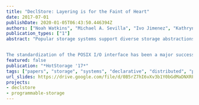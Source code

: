 ```yaml
---
title: "DeclStore: Layering is for the Faint of Heart"
date: 2017-07-01
publishDate: 2020-01-05T06:43:50.446394Z
authors: ["Noah Watkins", "Michael A. Sevilla", "Ivo Jimenez", "Kathryn Dahlgren", "Peter Alvaro", "Shel Finkelstein", "Carlos Maltzahn"]
publication_types: ["1"]
abstract: "Popular storage systems support diverse storage abstractions by providing important disaggregation benefits. Instead of maintaining a separate system for each abstraction, unified storage systems, in particular, support standard file, block, and object abstractions so the same hardware can be used for a wider range and a more flexible mix of applications. As large-scale unified storage systems continue to evolve to meet the requirements of an increasingly diverse set of applications and next-generation hardware, de jure approaches of the past—based on standardized interfaces—are giving way to domain-specific interfaces and optimizations. While promising, the ad-hoc strategies characteristic of current approaches to co-design are untenable.


The standardization of the POSIX I/O interface has been a major success. General adoption has allowed application developers to avoid vendor lock-in and encourages storage system designers to innovate independently. However, large-scale storage systems are generally dominated by proprietary offerings, preventing exploration of alternative interfaces when the need has presented itself. An increase in the number of special-purpose storage systems characterizes recent history in the field, including the emergence of high-performance, and highly modifiable, open-source storage systems, which enable system changes without fear of vendor lock-in. Unfortunately, evolving storage system interfaces is a challenging task requiring domain expertise, and is predicated on the willingness of programmers to forfeit the protection from change afforded by narrow interfaces."
featured: false
publication: "*HotStorage '17*"
tags: ["papers", "storage", "systems", "declarative", "distributed", "programmable"]
url_slides: https://drive.google.com/file/d/0B5rZ7hI6vXv3b1Y0bGdMaDNXRFk/view?usp=sharing
projects:
- declstore
- programmable-storage
---
```


